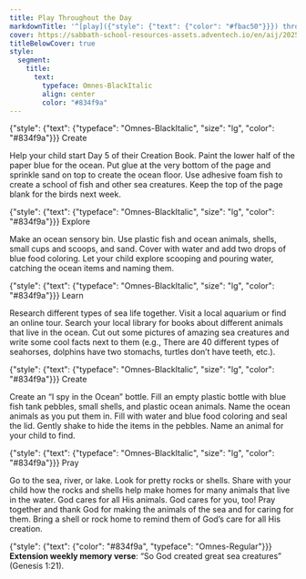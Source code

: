 ```yaml
---
title: Play Throughout the Day
markdownTitle: '^[play]({"style": {"text": {"color": "#fbac50"}}}) throughout the day'
cover: https://sabbath-school-resources-assets.adventech.io/en/aij/2025-01-bg/assets/08-05.png
titleBelowCover: true
style:
  segment:
    title:
      text:
        typeface: Omnes-BlackItalic
        align: center
        color: "#834f9a"
---
```


{"style": {"text": {"typeface": "Omnes-BlackItalic", "size": "lg", "color": "#834f9a"}}}
Create

Help your child start Day 5 of their Creation Book. Paint the lower half of the paper blue for the ocean. Put glue at the very bottom of the page and sprinkle sand on top to create the ocean floor. Use adhesive foam fish to create a school of fish and other sea creatures. Keep the top of the page blank for the birds next week. 
 
{"style": {"text": {"typeface": "Omnes-BlackItalic", "size": "lg", "color": "#834f9a"}}}
Explore

Make an ocean sensory bin. Use plastic fish and ocean animals, shells, small cups and scoops, and sand. Cover with water and add two drops of blue food coloring. Let your child explore scooping and pouring water, catching the ocean items and naming them.  


{"style": {"text": {"typeface": "Omnes-BlackItalic", "size": "lg", "color": "#834f9a"}}}
Learn

Research different types of sea life together. Visit a local aquarium or find an online tour. Search your local library for books about different animals that live in the ocean. Cut out some pictures of amazing sea creatures and write some cool facts next to them (e.g., There are 40 different types of seahorses, dolphins have two stomachs, turtles don’t have teeth, etc.). 
 
{"style": {"text": {"typeface": "Omnes-BlackItalic", "size": "lg", "color": "#834f9a"}}}
Create

Create an “I spy in the Ocean” bottle. Fill an empty plastic bottle with blue fish tank pebbles, small shells, and plastic ocean animals. Name the ocean animals as you put them in. Fill with water and blue food coloring and seal the lid. Gently shake to hide the items in the pebbles. Name an animal for your child to find. 
 
{"style": {"text": {"typeface": "Omnes-BlackItalic", "size": "lg", "color": "#834f9a"}}}
Pray

Go to the sea, river, or lake. Look for pretty rocks or shells. Share with your child how the rocks and shells help make homes for many animals that live in the water. God cares for all His animals. God cares for you, too! Pray together and thank God for making the animals of the sea and for caring for them. Bring a shell or rock home to remind them of God’s care for all His creation.

{"style": {"text": {"color": "#834f9a", "typeface": "Omnes-Regular"}}}
**Extension weekly memory verse**: “So God created great sea creatures” (Genesis 1:21).